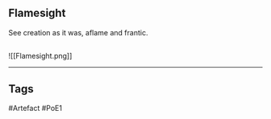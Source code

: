 ## Flamesight
See creation as it was, aflame and frantic.
##
![[Flamesight.png]]

---
## Tags
#Artefact
#PoE1